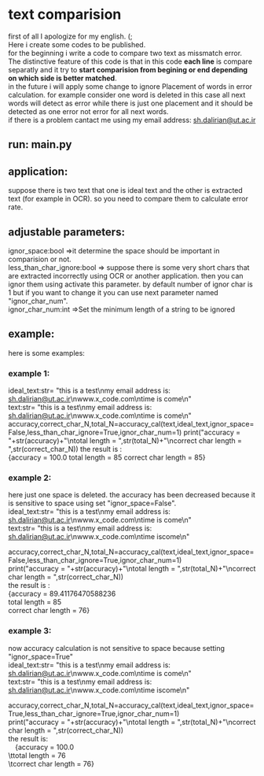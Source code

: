 # text comparision
first of all I apologize for my english. (;<br />
Here i create some codes to be published.<br />
for the beginning i write a code to compare two text as missmatch error.<br />
The distinctive feature of this code is that in this code **each line** is compare separatly and it try to **start comparision from begining or end depending on which side is better matched**.<br />
in the future i will apply some change to ignore Placement of words in error calculation. for example consider one word is deleted in this case all next words will detect as error while there is just one placement and it should be detected as one error not error for all next words.<br />
if there is a problem cantact me using my email address: sh.dalirian@ut.ac.ir

## run: main.py

## application:
suppose there is two text that one is ideal text and the other is extracted text (for example in OCR). so you need to compare them to calculate error rate.<br/>
## adjustable parameters:
ignor_space:bool =>it determine the space should be important in comparision or not.<br/>
less_than_char_ignore:bool => suppose there is some very short chars that are extracted incorrectly using OCR or another application. then you can ignor them using activate this parameter. by default number of ignor char is 1 but if you want to change it you can use next parameter named "ignor_char_num".<br/>
ignor_char_num:int =>Set the minimum length of a string to be ignored

## example:
here is some examples:<br/>
### example 1:
ideal_text:str= "this is a test\nmy email address is: sh.dalirian@ut.ac.ir\nwww.x_code.com\ntime is come\n"<br/>
text:str=       "this is a test\nmy email address is: sh.dalirian@ut.ac.ir\nwww.x_code.com\ntime is come\n"<br/>
accuracy,correct_char_N,total_N=accuracy_cal(text,ideal_text,ignor_space=False,less_than_char_ignore=True,ignor_char_num=1)
print("accuracy = "+str(accuracy)+"\ntotal length = ",str(total_N)+"\ncorrect char length = ",str(correct_char_N))
the result is :<br/>
      {accuracy = 100.0
      total length =  85
      correct char length =  85}
### example 2:
here just one space is deleted. the accuracy has been decreased because it is sensitive to space using set "ignor_space=False".<br/>
ideal_text:str= "this is a test\nmy email address is: sh.dalirian@ut.ac.ir\nwww.x_code.com\ntime is come\n"<br/>
text:str=       "this is a test\nmy email address is: sh.dalirian@ut.ac.ir\nwww.x_code.com\ntime iscome\n"<br/>

accuracy,correct_char_N,total_N=accuracy_cal(text,ideal_text,ignor_space=False,less_than_char_ignore=True,ignor_char_num=1)<br/>
print("accuracy = "+str(accuracy)+"\ntotal length = ",str(total_N)+"\ncorrect char length = ",str(correct_char_N))<br/>
the result is :<br/>
{accuracy = 89.41176470588236<br/>
total length =  85<br/>
correct char length =  76}<br/>
### example 3:
now accuracy calculation is not sensitive to space because setting "ignor_space=True"<br/>
ideal_text:str= "this is a test\nmy email address is: sh.dalirian@ut.ac.ir\nwww.x_code.com\ntime is come\n"<br/>
text:str=       "this is a test\nmy email address is: sh.dalirian@ut.ac.ir\nwww.x_code.com\ntime iscome\n"<br/>

accuracy,correct_char_N,total_N=accuracy_cal(text,ideal_text,ignor_space=True,less_than_char_ignore=True,ignor_char_num=1)<br/>
print("accuracy = "+str(accuracy)+"\ntotal length = ",str(total_N)+"\ncorrect char length = ",str(correct_char_N))<br/>
the result is:<br/>
&emsp;{accuracy = 100.0<br/>
\ttotal length =  76<br/>
\tcorrect char length =  76}<br/>
 
 
